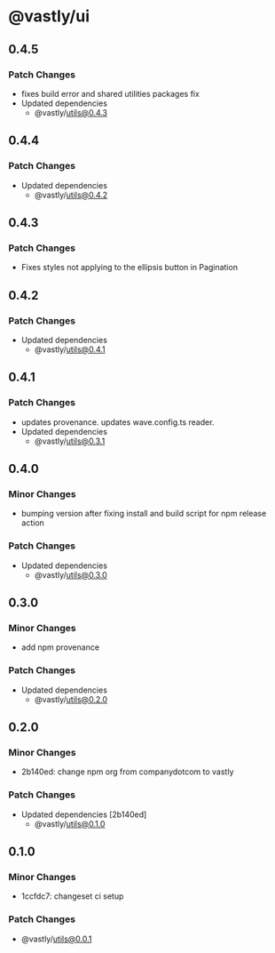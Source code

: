 # @vastly/ui

## 0.4.5

### Patch Changes

- fixes build error and shared utilities packages fix
- Updated dependencies
  - @vastly/utils@0.4.3

## 0.4.4

### Patch Changes

- Updated dependencies
  - @vastly/utils@0.4.2

## 0.4.3

### Patch Changes

- Fixes styles not applying to the ellipsis button in Pagination

## 0.4.2

### Patch Changes

- Updated dependencies
  - @vastly/utils@0.4.1

## 0.4.1

### Patch Changes

- updates provenance. updates wave.config.ts reader.
- Updated dependencies
  - @vastly/utils@0.3.1

## 0.4.0

### Minor Changes

- bumping version after fixing install and build script for npm release action

### Patch Changes

- Updated dependencies
  - @vastly/utils@0.3.0

## 0.3.0

### Minor Changes

- add npm provenance

### Patch Changes

- Updated dependencies
  - @vastly/utils@0.2.0

## 0.2.0

### Minor Changes

- 2b140ed: change npm org from companydotcom to vastly

### Patch Changes

- Updated dependencies [2b140ed]
  - @vastly/utils@0.1.0

## 0.1.0

### Minor Changes

- 1ccfdc7: changeset ci setup

### Patch Changes

- @vastly/utils@0.0.1
